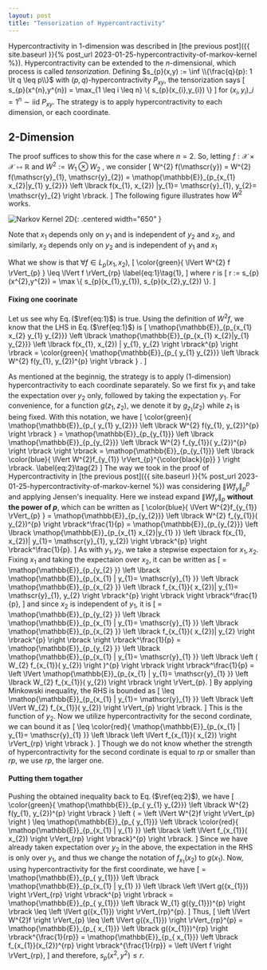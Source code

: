 ```yaml
---
layout: post
title: "Tensorization of Hypercontractivity"
---
```

Hypercontractivity in $1$-dimension was described in
[the previous post]({{ site.baseurl }}{% post_url 2023-01-25-hypercontractivity-of-markov-kernel %}).
Hypercontractivity can be extended to
the $n$-dimensional, which process is called $\textit{tensorization}$.
Defining 
    $s_{p}(x,y) := \inf \\{\frac{q}{p}: 1 \lt q \leq p\\}$ with $(p,q)$-hypercontractivity $P_{xy}$,
the tensorization says 
\[
    s_{p}(x^{n},y^{n}) = \max_{1 \leq i \leq n} \\{ s_{p}(x_{i},y_{i}) \\} 
\]
for $(x_{i},y_{i})\_{i=1}^{n} \sim \text{iid} \  P_{xy}$.
The strategy is to apply hypercontractivity to each dimension, or each coordinate.

## 2-Dimension
The proof suffices to show this for the case where $n=2$.
So, letting $f: \mathcal{X} \times \mathcal{X} \mapsto \mathbb{R}$ and $W^{2} := W_{1} \otimes W_{2}$ ,
we consider
\[
	W^{2} f(\mathscr{y})
        =
        W^{2} f(\mathscr{y}\_{1}, \mathscr{y}\_{2})
        =
        \mathop{\mathbb{E}}\_{p_{x_{1} x_{2}|y_{1} y_{2}}}
        \left \lbrack
        f(x_{1}, x_{2}) |y_{1}= \mathscr{y}\_{1}, y_{2}= \mathscr{y}\_{2}
        \right \rbrack.
\]
The following figure illustrates how $W^{2}$ works.

![Narkov Kernel 2D]({{site.baseurl}}/img/HC/fig_g_wf_2d.png){: .centered width="650" }

Note that $x_{1}$ depends only on $y_{1}$ and is independent of $y_{2}$ and $x_{2}$, 
and similarly, $x_{2}$ depends only on $y_{2}$ and is independent of $y_{1}$ and $x_{1}$

What we show is that $\forall f \in L_{p}(x_{1}, x_{2})$,
\[
    \color{green}{
    \lVert W^{2} f \rVert_{p}
    }
    \leq
    \lVert f \rVert_{rp} \label{eq:1}\tag{1},
\]
where $r$ is
\[
r := s_{p}(x^{2},y^{2}) = \max \\{ s_{p}(x_{1},y_{1}), s_{p}(x_{2},y_{2}) \\}.
\]

#### Fixing one coorinate
Let us see why Eq.$\,$($\ref{eq:1}$) is true.
Using the definition of $W^{2} f$, we know that the LHS in Eq.$\,$($\ref{eq:1}$) is
\[
	\mathop{\mathbb{E}}\_{p_{x_{1} x_{2} y_{1} y_{2}}}
        \left \lbrack
        \mathop{\mathbb{E}}\_{p_{x_{1} x_{2}|y_{1} y_{2}}}
        \left \lbrack f(x_{1}, x_{2}) | y_{1}, y_{2}
        \right \rbrack^{p}
        \right \rbrack 
        =
        \color{green}{
        \mathop{\mathbb{E}}\_{p_{ y_{1} y_{2}}} \left \lbrack
        W^{2} f(y_{1}, y_{2})^{p}
        \right \rbrack
        }
        .
\]

As mentioned at the beginnig, the strategy is to apply (1-dimension) hypercontractivity to each coordinate separately.
So we first fix $y_{1}$ and take the expectation over $y_{2}$ only, followed by taking the expectation $y_{1}$.
For convenience, for a function $g(z_{1}, z_{2})$, we denote it by $g_{z_{1}}( z_{2})$ while $z_{1}$ is being fixed.
With this notation, we have
\[
        \color{green}{
        \mathop{\mathbb{E}}\_{p_{ y_{1} y_{2}}} \left \lbrack
        W^{2} f(y_{1}, y_{2})^{p}
        \right \rbrack
        }
        =
        \mathop{\mathbb{E}}\_{p_{y_{1}}} \left \lbrack
        \mathop{\mathbb{E}}\_{p_{y_{2}}} \left \lbrack
        W^{2} f_{y_{1}}( y_{2})^{p}
        \right \rbrack
        \right \rbrack
        =
        \mathop{\mathbb{E}}\_{p_{y_{1}}} \left \lbrack
        \color{blue}{
        \lVert W^{2}f_{y_{1}} \rVert_{p}^{\color{black}{p}}
        }
        \right \rbrack. \label{eq:2}\tag{2}
\]
The way we took in the proof of Hypercontractivity in
[the previous post]({{ site.baseurl }}{% post_url 2023-01-25-hypercontractivity-of-markov-kernel %})
was considering $\lVert Wf_{y} \rVert_{p}^{p}$ and applying Jensen's inequality.
Here we instead expand $\lVert Wf_{y} \rVert_{p}$ **without the power of $p$**,
which can be written as
\[
        \color{blue}{
        \lVert W^{2}f_{y_{1}} \rVert_{p}
        }
        =
        \mathop{\mathbb{E}}\_{p_{y_{2}}} \left \lbrack
        W^{2} f_{y_{1}}( y_{2})^{p}
        \right \rbrack^\frac{1}{p}
        =
        \mathop{\mathbb{E}}\_{p_{y_{2}}} \left \lbrack
        \mathop{\mathbb{E}}\_{p_{x_{1} x_{2}|y_{1} }}
        \left \lbrack f(x_{1}, x_{2})| y_{1}= \mathscr{y}\_{1}, y_{2})
        \right \rbrack^{p}
        \right \rbrack^\frac{1}{p}.
\]
As with $y_{1}, y_{2}$, we take a stepwise expectaion for $x_{1}, x_{2}$.
Fixing $x_{1}$ and taking the expectaion over $x_{2}$, it can be written as 
\[
        =
        \mathop{\mathbb{E}}\_{p_{y_{2} }} \left \lbrack
        \mathop{\mathbb{E}}\_{p_{x_{1} | y_{1}= \mathscr{y}\_{1} }} \left \lbrack
        \mathop{\mathbb{E}}\_{p_{x_{2} }} \left \lbrack
        f_{x_{1}}( x_{2})| y_{1}= \mathscr{y}\_{1}, y_{2}
        \right \rbrack^{p}
        \right \rbrack
        \right \rbrack^\frac{1}{p},
\]
and since $x_{2}$ is independent of $y_{1}$, it is 
\[
        =
        \mathop{\mathbb{E}}\_{p_{y_{2} }} \left \lbrack
        \mathop{\mathbb{E}}\_{p_{x_{1} | y_{1}= \mathscr{y}\_{1} }} \left \lbrack
        \mathop{\mathbb{E}}\_{p_{x_{2} }} \left \lbrack
        f_{x_{1}}( x_{2})| y_{2}
        \right \rbrack^{p}
        \right \rbrack
        \right \rbrack^\frac{1}{p}
        =
        \mathop{\mathbb{E}}\_{p_{y_{2} }} \left \lbrack
        \mathop{\mathbb{E}}\_{p_{x_{1} | y_{1}= \mathscr{y}\_{1} }} \left \lbrack
        \left (
        W_{2}  f_{x_{1}}( y_{2})
        \right )^{p}
        \right \rbrack
        \right \rbrack^\frac{1}{p}
        =
        \left \lVert
        \mathop{\mathbb{E}}\_{p_{x_{1} | y_{1}= \mathscr{y}\_{1} }} \left \lbrack
        W_{2}  f_{x_{1}}( y_{2})
        \right \rbrack
        \right \rVert_{p}.
\]
By applying Minkowski inequality, the RHS is bounded as
\[
        \leq
        \mathop{\mathbb{E}}\_{p_{x_{1} | y_{1}= \mathscr{y}\_{1} }} \left \lbrack
        \left \lVert
        W_{2}  f_{x_{1}}( y_{2})
        \right \rVert_{p}
        \right \rbrack.
\]
This is the function of $y_{2}$.
Now we utilize hypercontractivity for the second cordinate,
we can bound it as
\[
        \leq
        \color{red}{
        \mathop{\mathbb{E}}\_{p_{x_{1} | y_{1}= \mathscr{y}\_{1} }} \left \lbrack
        \left \lVert
        f_{x_{1}}( x_{2})
        \right \rVert_{rp}
        \right \rbrack
        }.
\]
Though we do not know whether the strength of hypercontractivity for the second cordinate is equal to $rp$ or smaller than $rp$,
we use $rp$, the larger one.

#### Putting them togather

Pushing the obtained inequality back to Eq.$\,$($\ref{eq:2}$), we have
\[
        \color{green}{
        \mathop{\mathbb{E}}\_{p_{ y_{1} y_{2}}} \left \lbrack
        W^{2} f(y_{1}, y_{2})^{p}
        \right \rbrack
        }
        \left (
        =
        \left \lVert
        W^{2}f
        \right \rVert_{p}
        \right )
        \leq
        \mathop{\mathbb{E}}\_{p_{ y_{1}}} \left \lbrack
        \color{red}{
        \mathop{\mathbb{E}}\_{p_{x_{1} | y_{1} }} \left \lbrack
        \left \lVert
        f_{x_{1}}( x_{2})
        \right \rVert_{rp}
        \right \rbrack}^{p}
        \right \rbrack.
\]
Since we have already taken expectation over $y_{2}$ in the above,
the expectation in the RHS is only over $y_{1}$, 
and thus we change the notation of $f_{x_{1}}( x_{2})$ to $g(x_{1})$.
Now, using hypercontractivity for the first coordinate, we have
\[
        =
        \mathop{\mathbb{E}}\_{p_{ y_{1}}} \left \lbrack
        \mathop{\mathbb{E}}\_{p_{x_{1} | y_{1} }} \left \lbrack
        \left \lVert
        g({x_{1}})
        \right \rVert_{rp}
        \right \rbrack^{p}
        \right \rbrack
        =
        \mathop{\mathbb{E}}\_{p_{ y_{1}}} \left \lbrack
        W_{1} g({y_{1}})^{p}
        \right \rbrack
        \leq
        \left \lVert
        g({x_{1}})
        \right \rVert_{rp}^{p}.
\]
Thus,
\[
        \left \lVert
        W^{2}f
        \right \rVert_{p}
        \leq
        \left \lVert
        g({x_{1}})
        \right \rVert_{rp}^{p}
        =
        \mathop{\mathbb{E}}\_{p_{ x_{1}}} \left \lbrack
        g({x_{1}})^{rp}
        \right \rbrack^{\frac{1}{rp}}
        =
        \mathop{\mathbb{E}}\_{p_{ x_{1}}} \left \lbrack
        f_{x_{1}}(x_{2})^{rp}
        \right \rbrack^{\frac{1}{rp}}
        =
        \left \lVert
        f
        \right \rVert_{rp},
\]
and therefore, $s_{p}(x^{2},y^{2}) \leq r$.
